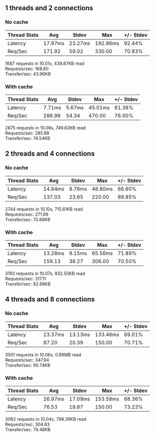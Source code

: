 ## 1 threads and 2 connections
### No cache
| Thread Stats   | Avg      | Stdev   | Max      | +/- Stdev |
|----------------|----------|---------|----------|-----------|
| Latency        | 17.97ms  | 23.27ms | 192.96ms | 92.44%    |
| Req/Sec        | 171.92   | 59.02   | 330.00   | 70.83%    |

1687 requests in 10.01s, 439.87KB read\
Requests/sec:    168.60\
Transfer/sec:     43.96KB

### With cache
|Thread Stats  | Avg   |   Stdev |    Max |  +/- Stdev|
|----------------|----------|---------|----------|-----------|
|    Latency    | 7.71ms |  5.67ms | 45.01ms |  81.38% |
|    Req/Sec |  286.98  |   54.34  | 470.00  |   76.00% |

  2875 requests in 10.06s, 749.63KB read\
Requests/sec:    285.88\
Transfer/sec:     74.54KB

## 2 threads and 4 connections
### No cache
| Thread Stats   | Avg      | Stdev   | Max      | +/- Stdev |
|----------------|----------|---------|----------|-----------|
|Latency|    14.84ms    |8.76ms  |48.80ms   |66.60%|
|    Req/Sec|   137.03|     23.65|   220.00|     69.85%|

2744 requests in 10.10s, 715.61KB read\
Requests/sec:    271.69\
Transfer/sec:     70.86KB

### With cache
|Thread Stats  | Avg   |   Stdev |    Max |  +/- Stdev|
|----------------|----------|---------|----------|-----------|
|Latency|    13.28ms|    9.15ms|  65.56ms|   71.89%|
|    Req/Sec|   159.13|     36.27|   306.00|     70.50%|

  3193 requests in 10.07s, 832.55KB read\
Requests/sec:    317.11\
Transfer/sec:     82.68KB

## 4 threads and 8 connections
### No cache
| Thread Stats   | Avg      | Stdev   | Max      | +/- Stdev |
|----------------|----------|---------|----------|-----------|
|Latency|    23.37ms|   13.13ms| 133.46ms|   69.01%|
|    Req/Sec|    87.20|     20.39|   150.00|     70.71%|

  3501 requests in 10.06s, 0.89MB read\
Requests/sec:    347.94\
Transfer/sec:     90.74KB

### With cache
|Thread Stats  | Avg   |   Stdev |    Max |  +/- Stdev|
|----------------|----------|---------|----------|-----------|
|Latency    |26.97ms|   17.09ms| 153.58ms|   68.36%|
|    Req/Sec|    76.53|     19.87|   150.00|     73.23%|

  3062 requests in 10.04s, 798.39KB read\
Requests/sec:    304.83\
Transfer/sec:     79.48KB